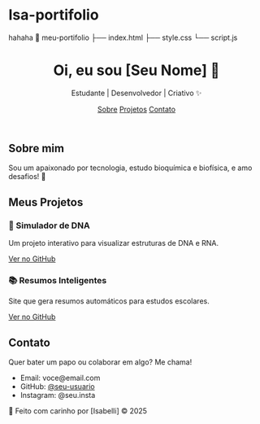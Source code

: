 # Isa-portifolio
hahaha 
📁 meu-portifolio
├── index.html
├── style.css
└── script.js
<!DOCTYPE html>
<html lang="pt-BR">
<head>
  <meta charset="UTF-8" />
  <meta name="viewport" content="width=device-width, initial-scale=1.0"/>
  <title>Meu Portfólio</title>
  <link rel="stylesheet" href="style.css"/>
</head>
<body>
  <header>
    <h1>Oi, eu sou [Seu Nome] 👋</h1>
    <p>Estudante | Desenvolvedor | Criativo ✨</p>
    <nav>
      <a href="#sobre">Sobre</a>
      <a href="#projetos">Projetos</a>
      <a href="#contato">Contato</a>
    </nav>
  </header>

  <section id="sobre">
    <h2>Sobre mim</h2>
    <p>Sou um apaixonado por tecnologia, estudo bioquímica e biofísica, e amo desafios! 🚀</p>
  </section>

  <section id="projetos">
    <h2>Meus Projetos</h2>
    <div class="projeto">
      <h3>🧪 Simulador de DNA</h3>
      <p>Um projeto interativo para visualizar estruturas de DNA e RNA.</p>
      <a href="https://github.com/seu-usuario/projeto-dna" target="_blank">Ver no GitHub</a>
    </div>
    <div class="projeto">
      <h3>📚 Resumos Inteligentes</h3>
      <p>Site que gera resumos automáticos para estudos escolares.</p>
      <a href="https://github.com/seu-usuario/resumos-inteligentes" target="_blank">Ver no GitHub</a>
    </div>
  </section>

  <section id="contato">
    <h2>Contato</h2>
    <p>Quer bater um papo ou colaborar em algo? Me chama!</p>
    <ul>
      <li>Email: voce@email.com</li>
      <li>GitHub: <a href="https://github.com/seu-usuario" target="_blank">@seu-usuario</a></li>
      <li>Instagram: @seu.insta</li>
    </ul>
  </section>

  <footer>
    <p>💖 Feito com carinho por [Isabelli] © 2025</p>
  </footer>

  <script src="script.js"></script>
</body>
</html>
